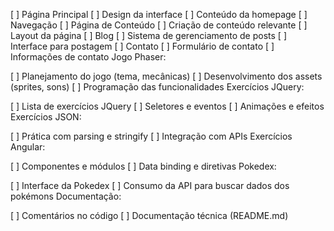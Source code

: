 [ ] Página Principal
[ ] Design da interface
[ ] Conteúdo da homepage
[ ] Navegação
[ ] Página de Conteúdo
[ ] Criação de conteúdo relevante
[ ] Layout da página
[ ] Blog
[ ] Sistema de gerenciamento de posts
[ ] Interface para postagem
[ ] Contato
[ ] Formulário de contato
[ ] Informações de contato
Jogo Phaser:

[ ] Planejamento do jogo (tema, mecânicas)
[ ] Desenvolvimento dos assets (sprites, sons)
[ ] Programação das funcionalidades
Exercícios JQuery:

[ ] Lista de exercícios JQuery
[ ] Seletores e eventos
[ ] Animações e efeitos
Exercícios JSON:

[ ] Prática com parsing e stringify
[ ] Integração com APIs
Exercícios Angular:

[ ] Componentes e módulos
[ ] Data binding e diretivas
Pokedex:

[ ] Interface da Pokedex
[ ] Consumo da API para buscar dados dos pokémons
Documentação:

[ ] Comentários no código
[ ] Documentação técnica (README.md)

